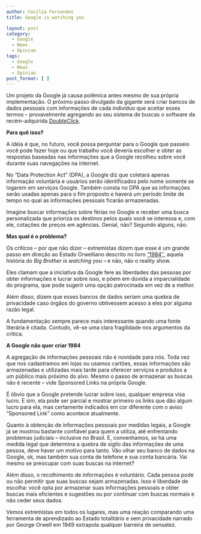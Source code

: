 ```yaml
---
author: Cecilia Fernandes
title: Google is watching you

layout: post
category:
  - Google
  - News
  - Opiniao
tags:
  - Google
  - News
  - Opiniao
post_format: [ ]
---
```

Um projeto da Google já causa polêmica antes mesmo de sua própria implementação. O próximo passo divulgado da gigante será criar bancos de dados pessoais com informações de cada indivíduo que aceitar esses termos – provavelmente agregando ao seu sistema de buscas o software da recém-adquirida [DoubleClick][1].

**Para quê isso?**

A idéia é que, no futuro, você possa perguntar para o Google que passeio você pode fazer hoje ou que trabalho você deveria escolher e obter as respostas baseadas nas informações que a Google recolheu sobre você durante suas navegações na internet.

No “Data Protection Act” (DPA), a Google diz que coletará apenas informação voluntária e usuários serão identificados pelo nome somente se logarem em serviços Google. Também consta no DPA que as informações serão usadas apenas para o fim proposto e haverá um período limite de tempo no qual as informações pessoais ficarão armazenadas.

Imagine buscar informações sobre férias no Google e receber uma busca personalizada que prioriza os destinos pelos quais você se interessa e, com ele, cotações de preços em agências. Genial, não? Segundo alguns, não.

**Mas qual é o problema?**

Os críticos – por que não dizer – extremistas dizem que esse é um grande passo em direção ao Estado Orwelliano descrito no livro [“1984″][2], aquela história do *Big Brother is watching you* – e não, não o reality show.

Eles clamam que a iniciativa da Google fere as liberdades das pessoas por obter informações e lucrar sobre isso, e põem em dúvida a imparcialidade do programa, que pode sugerir uma opção patrocinada em vez de a melhor.

Além disso, dizem que esses bancos de dados seriam uma quebra de privacidade caso órgãos do governo obtivessem acesso a eles por alguma razão legal.

A fundamentação sempre parece mais interessante quando uma fonte literária é citada. Contudo, vê-se uma clara fragilidade nos argumentos da crítica.

**A Google não quer criar 1984**

A agregação de informações pessoais não é novidade para nós. Toda vez que nos cadastramos em lojas ou usamos cartões, essas informações são armazenadas e utilizadas mais tarde para oferecer serviços e produtos a um público mais próximo do alvo. Mesmo o passo de armazenar as buscas não é recente – vide Sponsored Links na própria Google.

É óbvio que a Google pretende lucrar sobre isso, qualquer empresa visa lucro. E sim, ela pode ser parcial e mostrar primeiro os links que dão algum lucro para ela, mas certamente indicados em cor diferente com o aviso “Sponsored Link” como acontece atualmente.

Quanto à obtenção de informações pessoais por medidas legais, a Google já se mostrou bastante confiável para quem a utiliza, até enfrentando problemas judiciais – inclusive no Brasil. E, convenhamos, se há uma medida legal que determina a quebra de sigilo das informações de uma pessoa, deve haver um motivo para tanto. Vão olhar seu banco de dados na Google, ok, mas também sua conta de telefone e sua conta bancária. Vai mesmo se preocupar com suas buscas na internet?

Além disso, o recolhimento de informações é voluntário. Cada pessoa pode ou não permitir que suas buscas sejam armazenadas. Isso é liberdade de escolha: você opta por armazenar suas informações pessoais e obter buscas mais eficientes e sugestões ou por continuar com buscas normais e não ceder seus dados.

Vemos extremistas em todos os lugares, mas uma reação comparando uma ferramenta de aprendizado ao Estado totalitário e sem privacidade narrado por George Orwell em 1949 extrapola qualquer barreira de sensatez. 














 [1]: http://en.wikipedia.org/wiki/DoubleClick
 [2]: http://en.wikipedia.org/wiki/Nineteen_Eighty-Four





